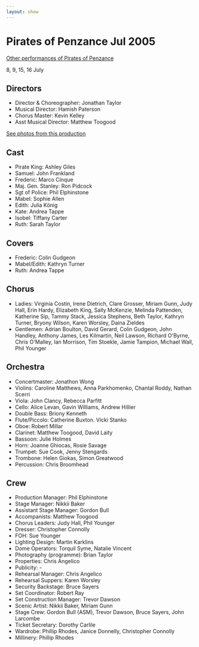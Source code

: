 ```yaml
---
layout: show
---
```

# Pirates of Penzance Jul 2005

[Other performances of Pirates of Penzance](../pirates.html)

8, 9, 15, 16 July

## Directors

* Director & Choreographer: Jonathan Taylor
* Musical Director: Hamish Paterson
* Chorus Master: Kevin Kelley
* Asst Musical Director: Matthew Toogood

[See photos from this production](2pirates_photos.html)

## Cast
* Pirate King: Ashley Giles
* Samuel: John Frankland
* Frederic: Marco Cinque
* Maj. Gen. Stanley: Ron Pidcock
* Sgt of Police: Phil Elphinstone
* Mabel: Sophie Allen
* Edith: Julia König
* Kate: Andrea Tappe
* Isobel: Tiffany Carter
* Ruth: Sarah Taylor

## Covers
* Frederic: Colin Gudgeon
* Mabel/Edith: Kathryn Turner
* Ruth: Andrea Tappe

## Chorus
* Ladies: Virginia Costin, Irene Dietrich, Clare Grosser, Miriam Gunn, Judy Hall, Erin Hardy, Elizabeth King, Sally McKenzie, Melinda Pattenden, Katherine Sip, Tammy Stack, Jessica Stephens, Beth Taylor, Kathryn Turner, Bryony Wilson, Karen Worsley, Daina Zieldes
* Gentlemen: Adrian Boulton, David Gerard, Colin Gudgeon, John Handley, Anthony James, Les Kilmartin, Neil Lawson, Richard O'Byrne, Chris O'Malley, Ian Morrison, Tim Stoekle, Jamie Tampion, Michael Wall, Phil Younger

## Orchestra
* Concertmaster: Jonathon Wong
* Violins: Caroline Matthews, Anna Parkhomenko, Chantal Roddy, Nathan Scerri
* Viola: John Clancy, Rebecca Parfitt
* Cello: Alice Levan, Gavin Williams, Andrew Hillier
* Double Bass: Briony Kenneth
* Flute/Piccolo: Catherine Buxton.  Vicki Stanko
* Oboe: Robert Millar
* Clarinet: Matthew Toogood, David Laity
* Bassoon: Julie Holmes
* Horn: Joanne Ghiocas, Rosie Savage
* Trumpet: Sue Cook, Jenny Stengards
* Trombone: Helen Giokas, Simon Greatwood
* Percussion: Chris Broomhead

## Crew
* Production Manager: Phil Elphinstone
* Stage Manager: Nikkii Baker
* Assistant Stage Manager: Gordon Bull
* Accompanists: Matthew Toogood
* Chorus Leaders: Judy Hall, Phil Younger
* Dresser: Christopher Connolly
* FOH: Sue Younger
* Lighting Design: Martin Karklins
* Dome Operators: Torquil Syme, Natalie Vincent
* Photography (programme): Brian Taylor
* Properties: Chris Angelico
* Publicity: -
* Rehearsal Manager: Chris Angelico
* Rehearsal Suppers: Karen Worsley
* Security Backstage: Bruce Sayers
* Set Coordinator: Robert Ray
* Set Construction Manager: Trevor Dawson
* Scenic Artist: Nikkii Baker, Miriam Gunn
* Stage Crew: Gordon Bull (ASM), Trevor Dawson, Bruce Sayers, John Larcombe
* Ticket Secretary: Dorothy Carlile
* Wardrobe: Phillip Rhodes, Janice Donnelly, Christopher Connolly
* Millinery: Phillip Rhodes
